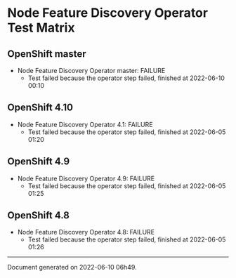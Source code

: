 
Node Feature Discovery Operator Test Matrix
===========================================

OpenShift master
----------------



* Node Feature Discovery Operator master: FAILURE
  - Test failed because the operator step failed, finished at 2022-06-10 00:10






OpenShift 4.10
--------------



* Node Feature Discovery Operator 4.1: FAILURE
  - Test failed because the operator step failed, finished at 2022-06-05 01:20






OpenShift 4.9
-------------



* Node Feature Discovery Operator 4.9: FAILURE
  - Test failed because the operator step failed, finished at 2022-06-05 01:25






OpenShift 4.8
-------------



* Node Feature Discovery Operator 4.8: FAILURE
  - Test failed because the operator step failed, finished at 2022-06-05 01:26






---
Document generated on 2022-06-10 06h49.

